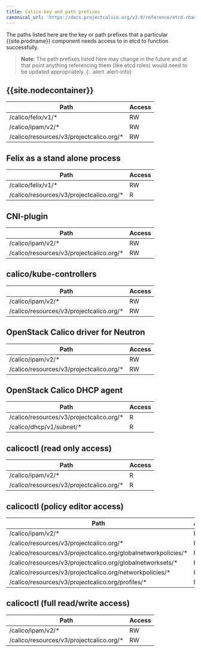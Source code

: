 ```yaml
---
title: Calico key and path prefixes
canonical_url: 'https://docs.projectcalico.org/v3.9/reference/etcd-rbac/calico-etcdv3-paths'
---
```


The paths listed here are the key or path prefixes that a particular {{site.prodname}}
component needs access to in etcd to function successfully.

> **Note**: The path prefixes listed here may change in the future and at that point anything
> referencing them (like etcd roles) would need to be updated appropriately.
{: .alert .alert-info}


## {{site.nodecontainer}}

| Path                                      | Access |
|-------------------------------------------|--------|
| /calico/felix/v1/\*                       |   RW   |
| /calico/ipam/v2/\*                        |   RW   |
| /calico/resources/v3/projectcalico.org/\* |   RW   |

## Felix as a stand alone process

| Path                                      | Access |
|-------------------------------------------|--------|
| /calico/felix/v1/\*                       |   RW   |
| /calico/resources/v3/projectcalico.org/\* |   R    |

## CNI-plugin

| Path                                      | Access |
|-------------------------------------------|--------|
| /calico/ipam/v2/\*                        |   RW   |
| /calico/resources/v3/projectcalico.org/\* |   RW   |

## calico/kube-controllers

| Path                                      | Access |
|-------------------------------------------|--------|
| /calico/ipam/v2/\*                        |   RW   |
| /calico/resources/v3/projectcalico.org/\* |   RW   |

## OpenStack Calico driver for Neutron

| Path                                      | Access |
|-------------------------------------------|--------|
| /calico/ipam/v2/\*                        |   RW   |
| /calico/resources/v3/projectcalico.org/\* |   RW   |

## OpenStack Calico DHCP agent

| Path                                      | Access |
|-------------------------------------------|--------|
| /calico/resources/v3/projectcalico.org/\* |   R    |
| /calico/dhcp/v1/subnet/\*                 |   R    |

## calicoctl (read only access)

| Path                                      | Access |
|-------------------------------------------|--------|
| /calico/ipam/v2/\*                        |   R    |
| /calico/resources/v3/projectcalico.org/\* |   R    |

## calicoctl (policy editor access)

| Path                                                            | Access |
|-----------------------------------------------------------------|--------|
| /calico/ipam/v2/\*                                              |   R    |
| /calico/resources/v3/projectcalico.org/\*                       |   R    |
| /calico/resources/v3/projectcalico.org/globalnetworkpolicies/\* |   RW   |
| /calico/resources/v3/projectcalico.org/globalnetworksets/\*     |   RW   |
| /calico/resources/v3/projectcalico.org/networkpolicies/\*       |   RW   |
| /calico/resources/v3/projectcalico.org/profiles/\*              |   RW   |

## calicoctl (full read/write access)

| Path                                      | Access |
|-------------------------------------------|--------|
| /calico/ipam/v2/\*                        |   RW   |
| /calico/resources/v3/projectcalico.org/\* |   RW   |
